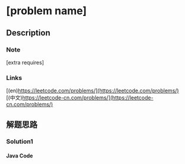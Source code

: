 # [problem name]

## Description

 
### Note

[extra requires]

### Links

[(en)https://leetcode.com/problems/](https://leetcode.com/problems/)
<br />
[(中文)https://leetcode-cn.com/problems/](https://leetcode-cn.com/problems/)

## 解题思路

### Solution1

#### Java Code 


```java

```

